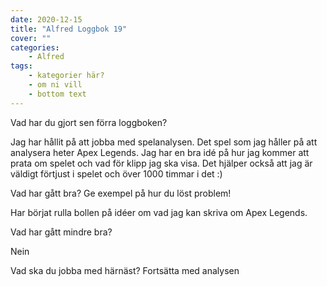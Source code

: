 ```yaml
---
date: 2020-12-15
title: "Alfred Loggbok 19"
cover: ""
categories: 
    - Alfred
tags:
    - kategorier här?
    - om ni vill
    - bottom text
---
```



Vad har du gjort sen förra loggboken?

Jag har hållit på att jobba med spelanalysen. 
Det spel som jag håller på att analysera heter Apex Legends.
Jag har en bra idé på hur jag kommer att prata om spelet och vad för klipp jag ska visa.
Det hjälper också att jag är väldigt förtjust i spelet och över 1000 timmar i det :)

Vad har gått bra? Ge exempel på hur du löst problem!

Har börjat rulla bollen på idéer om vad jag kan skriva om Apex Legends.

Vad har gått mindre bra? 

Nein

Vad ska du jobba med härnäst?
Fortsätta med analysen


